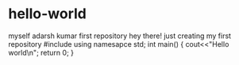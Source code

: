 # hello-world
myself adarsh kumar
first repository
hey there! just creating my first repository
#include<iostream>
using namesapce std;
int main()
{
cout<<"Hello world\n";
return 0;
}

